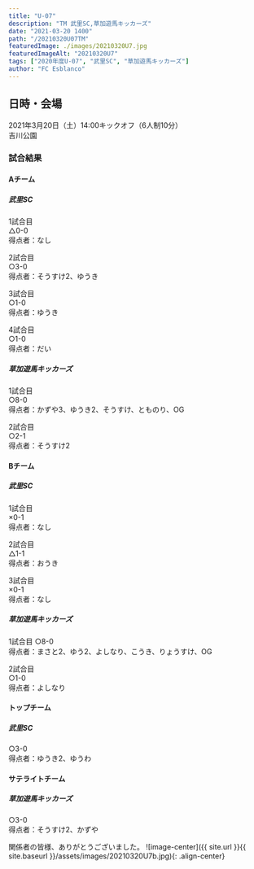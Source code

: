 ```yaml
---
title: "U-07"
description: "TM 武里SC,草加遊馬キッカーズ"
date: "2021-03-20 1400"
path: "/20210320U07TM"
featuredImage: ./images/20210320U7.jpg
featuredImageAlt: "20210320U7"
tags: ["2020年度U-07", "武里SC", "草加遊馬キッカーズ"]
author: "FC Esblanco"
---
```


## 日時・会場

2021年3月20日（土）14:00キックオフ（6人制10分）<br>
吉川公園

### 試合結果

#### Aチーム

##### 武里SC

1試合目  
△0-0  
得点者：なし

2試合目  
○3-0  
得点者：そうすけ2、ゆうき

3試合目  
○1-0  
得点者：ゆうき

4試合目  
○1-0  
得点者：だい

##### 草加遊馬キッカーズ

1試合目  
○8-0  
得点者：かずや3、ゆうき2、そうすけ、とものり、OG

2試合目  
○2-1  
得点者：そうすけ2

#### Bチーム

##### 武里SC

1試合目  
×0-1  
得点者：なし

2試合目  
△1-1  
得点者：おうき

3試合目  
×0-1  
得点者：なし

##### 草加遊馬キッカーズ

1試合目
○8-0  
得点者：まさと2、ゆう2、よしなり、こうき、りょうすけ、OG

2試合目  
○1-0  
得点者：よしなり

#### トップチーム

##### 武里SC

○3-0  
得点者：ゆうき2、ゆうわ

#### サテライトチーム

##### 草加遊馬キッカーズ

○3-0  
得点者：そうすけ2、かずや


関係者の皆様、ありがとうございました。
![image-center]({{ site.url }}{{ site.baseurl }}/assets/images/20210320U7b.jpg){: .align-center}
